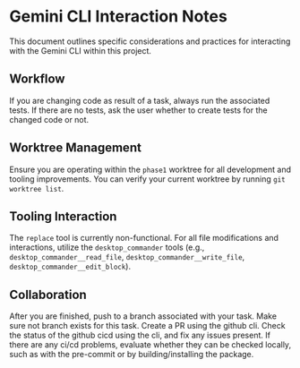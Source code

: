 # Gemini CLI Interaction Notes

This document outlines specific considerations and practices for interacting with the Gemini CLI within this project.

## Workflow
If you are changing code as result of a task, always run the associated tests. If there are no tests, ask the user whether to create tests for the changed code or not. 

## Worktree Management

Ensure you are operating within the `phase1` worktree for all development and tooling improvements. You can verify your current worktree by running `git worktree list`.

## Tooling Interaction

The `replace` tool is currently non-functional. For all file modifications and interactions, utilize the `desktop_commander` tools (e.g., `desktop_commander__read_file`, `desktop_commander__write_file`, `desktop_commander__edit_block`).

## Collaboration
After you are finished, push to a branch associated with your task. Make sure not branch exists for this task. Create a PR using the github cli. Check the status of the github cicd using the cli, and fix any issues present. If there are any ci/cd problems, evaluate whether they can be checked locally, such as with the pre-commit or by building/installing the package.